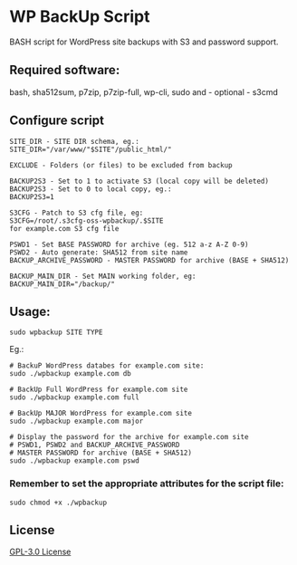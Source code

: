 # WP BackUp Script

BASH script for WordPress site backups with S3 and password support. 

## Required software:
bash, sha512sum, p7zip, p7zip-full, wp-cli, sudo and - optional - s3cmd

## Configure script

```
SITE_DIR - SITE DIR schema, eg.:
SITE_DIR="/var/www/"$SITE"/public_html/"

EXCLUDE - Folders (or files) to be excluded from backup

BACKUP2S3 - Set to 1 to activate S3 (local copy will be deleted)
BACKUP2S3 - Set to 0 to local copy, eg.:
BACKUP2S3=1

S3CFG - Patch to S3 cfg file, eg:
S3CFG=/root/.s3cfg-oss-wpbackup/.$SITE
for example.com S3 cfg file

PSWD1 - Set BASE PASSWORD for archive (eg. 512 a-z A-Z 0-9)
PSWD2 - Auto generate: SHA512 from site name
BACKUP_ARCHIVE_PASSWORD - MASTER PASSWORD for archive (BASE + SHA512)

BACKUP_MAIN_DIR - Set MAIN working folder, eg:
BACKUP_MAIN_DIR="/backup/"

```

## Usage:

```
sudo wpbackup SITE TYPE
```
Eg.:

```
# BackuP WordPress databes for example.com site:
sudo ./wpbackup example.com db 

# BackUp Full WordPress for example.com site
sudo ./wpbackup example.com full

# BackUp MAJOR WordPress for example.com site
sudo ./wpbackup example.com major

# Display the password for the archive for example.com site
# PSWD1, PSWD2 and BACKUP_ARCHIVE_PASSWORD
# MASTER PASSWORD for archive (BASE + SHA512)
sudo ./wpbackup example.com pswd

```

### Remember to set the appropriate attributes for the script file: 
```
sudo chmod +x ./wpbackup
```


## License
[GPL-3.0 License](https://github.com/PRyC/WPBackUp/blob/main/LICENSE)